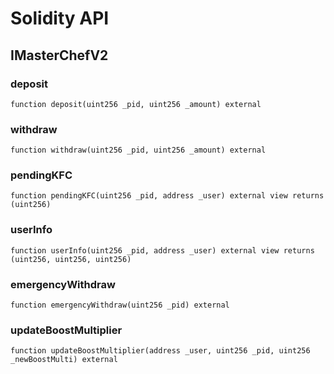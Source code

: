 # Solidity API

## IMasterChefV2

### deposit

```solidity
function deposit(uint256 _pid, uint256 _amount) external
```

### withdraw

```solidity
function withdraw(uint256 _pid, uint256 _amount) external
```

### pendingKFC

```solidity
function pendingKFC(uint256 _pid, address _user) external view returns (uint256)
```

### userInfo

```solidity
function userInfo(uint256 _pid, address _user) external view returns (uint256, uint256, uint256)
```

### emergencyWithdraw

```solidity
function emergencyWithdraw(uint256 _pid) external
```

### updateBoostMultiplier

```solidity
function updateBoostMultiplier(address _user, uint256 _pid, uint256 _newBoostMulti) external
```

